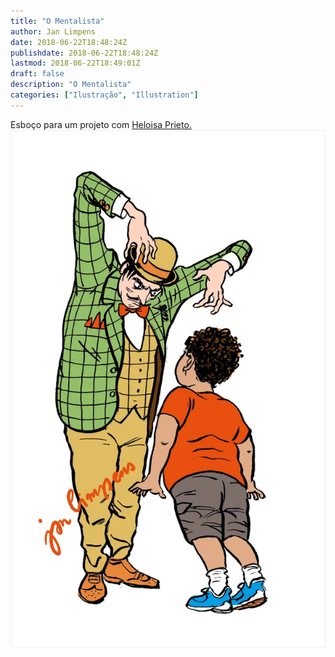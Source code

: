 ```yaml
---
title: "O Mentalista"
author: Jan Limpens
date: 2018-06-22T18:48:24Z
publishdate: 2018-06-22T18:48:24Z
lastmod: 2018-06-22T18:49:01Z
draft: false
description: "O Mentalista"
categories: ["Ilustração", "Illustration"]
---
```


Esboço para um projeto com [Heloisa Prieto.](https://twitter.com/heloisa_prieto)
![ilustração](Mentalista.jpg)

